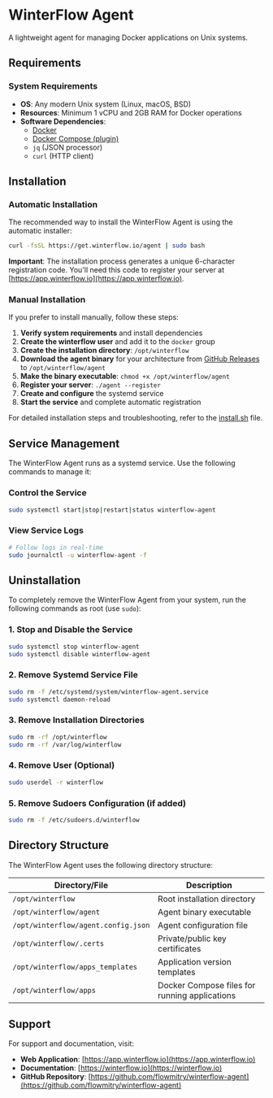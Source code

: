 # WinterFlow Agent

A lightweight agent for managing Docker applications on Unix systems.

## Requirements

### System Requirements
- **OS**: Any modern Unix system (Linux, macOS, BSD)
- **Resources**: Minimum 1 vCPU and 2GB RAM for Docker operations
- **Software Dependencies**:
  - [Docker](https://docs.docker.com/engine/install/)
  - [Docker Compose (plugin)](https://docs.docker.com/compose/install/linux/)
  - `jq` (JSON processor)
  - `curl` (HTTP client)

## Installation

### Automatic Installation

The recommended way to install the WinterFlow Agent is using the automatic installer:

```bash
curl -fsSL https://get.winterflow.io/agent | sudo bash
```

**Important**: The installation process generates a unique 6-character registration code. You'll need this code to register your server at [https://app.winterflow.io](https://app.winterflow.io).

### Manual Installation

If you prefer to install manually, follow these steps:

1. **Verify system requirements** and install dependencies
2. **Create the winterflow user** and add it to the `docker` group
3. **Create the installation directory**: `/opt/winterflow`
4. **Download the agent binary** for your architecture from [GitHub Releases](https://github.com/flowmitry/winterflow-agent/releases) to `/opt/winterflow/agent`
5. **Make the binary executable**: `chmod +x /opt/winterflow/agent`
6. **Register your server**: `./agent --register`
7. **Create and configure** the systemd service
8. **Start the service** and complete automatic registration

For detailed installation steps and troubleshooting, refer to the [install.sh](./install.sh) file.

## Service Management

The WinterFlow Agent runs as a systemd service. Use the following commands to manage it:

### Control the Service

```bash
sudo systemctl start|stop|restart|status winterflow-agent
```

### View Service Logs

```bash
# Follow logs in real-time
sudo journalctl -u winterflow-agent -f
```

## Uninstallation

To completely remove the WinterFlow Agent from your system, run the following commands as root (use `sudo`):

### 1. Stop and Disable the Service

```bash
sudo systemctl stop winterflow-agent
sudo systemctl disable winterflow-agent
```

### 2. Remove Systemd Service File

```bash
sudo rm -f /etc/systemd/system/winterflow-agent.service
sudo systemctl daemon-reload
```

### 3. Remove Installation Directories

```bash
sudo rm -rf /opt/winterflow
sudo rm -rf /var/log/winterflow
```

### 4. Remove User (Optional)

```bash
sudo userdel -r winterflow
```

### 5. Remove Sudoers Configuration (if added)

```bash
sudo rm -f /etc/sudoers.d/winterflow
```

## Directory Structure

The WinterFlow Agent uses the following directory structure:

| Directory/File | Description |
|----------------|-------------|
| `/opt/winterflow` | Root installation directory |
| `/opt/winterflow/agent` | Agent binary executable |
| `/opt/winterflow/agent.config.json` | Agent configuration file |
| `/opt/winterflow/.certs` | Private/public key certificates |
| `/opt/winterflow/apps_templates` | Application version templates |
| `/opt/winterflow/apps` | Docker Compose files for running applications |

## Support

For support and documentation, visit:
- **Web Application**: [https://app.winterflow.io](https://app.winterflow.io)
- **Documentation**: [https://winterflow.io](https://winterflow.io)
- **GitHub Repository**: [https://github.com/flowmitry/winterflow-agent](https://github.com/flowmitry/winterflow-agent)